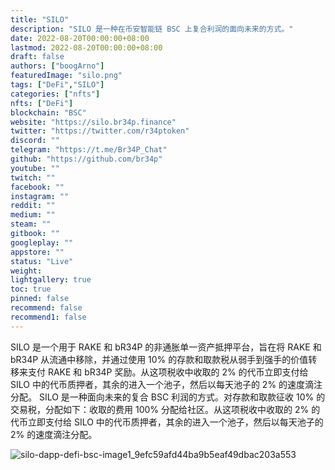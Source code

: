```yaml
---
title: "SILO"
description: "SILO 是一种在币安智能链 BSC 上复合利润的面向未来的方式。"
date: 2022-08-20T00:00:00+08:00
lastmod: 2022-08-20T00:00:00+08:00
draft: false
authors: ["boogArno"]
featuredImage: "silo.png"
tags: ["DeFi","SILO"]
categories: ["nfts"]
nfts: ["DeFi"]
blockchain: "BSC"
website: "https://silo.br34p.finance"
twitter: "https://twitter.com/r34ptoken"
discord: ""
telegram: "https://t.me/Br34P_Chat"
github: "https://github.com/br34p"
youtube: ""
twitch: ""
facebook: ""
instagram: ""
reddit: ""
medium: ""
steam: ""
gitbook: ""
googleplay: ""
appstore: ""
status: "Live"
weight: 
lightgallery: true
toc: true
pinned: false
recommend: false
recommend1: false
---
```

SILO 是一个用于 RAKE 和 bR34P 的非通胀单一资产抵押平台，旨在将 RAKE 和 bR34P 从流通中移除，并通过使用 10% 的存款和取款税从弱手到强手的价值转移来支付 RAKE 和 bR34P 奖励。从这项税收中收取的 2% 的代币立即支付给 SILO 中的代币质押者，其余的进入一个池子，然后以每天池子的 2% 的速度滴注分配。
SILO 是一种面向未来的复合 BSC 利润的方式。对存款和取款征收 10% 的交易税，分配如下：收取的费用 100% 分配给社区。从这项税收中收取的 2% 的代币立即支付给 SILO 中的代币质押者，其余的进入一个池子，然后以每天池子的 2% 的速度滴注分配。

![silo-dapp-defi-bsc-image1_9efc59afd44ba9b5eaf49dbac203a553](silo-dapp-defi-bsc-image1_9efc59afd44ba9b5eaf49dbac203a553.png)